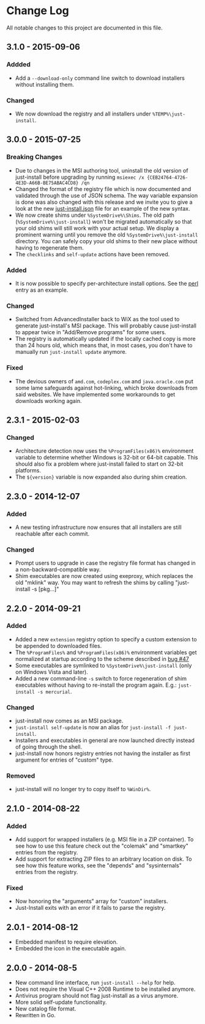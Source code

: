 # Change Log

All notable changes to this project are documented in this file.

## 3.1.0 - 2015-09-06

### Addded

* Add a `--download-only` command line switch to download installers without installing them.


### Changed

* We now download the registry and all installers under `%TEMP%\just-install`.




## 3.0.0 - 2015-07-25

### Breaking Changes

* Due to changes in the MSI authoring tool, uninstall the old version of just-install before
  upgrading by running `msiexec /x {CEB24764-4726-4E3D-A66B-BE75ABAC4CD8} /qn`
* Changed the format of the registry file which is now documented and validated through the use of
  JSON schema. The way variable expansion is done was also changed with this release and we invite
  you to give a look at the new [just-install.json](just-install.json) file for an example of the
  new syntax.
* We now create shims under `%SystemDrive%\Shims`. The old path (`%SystemDrive%\just-install`) won't
  be migrated automatically so that your old shims will still work with your actual setup. We
  display a prominent warning until you remove the old `%SystemDrive%\just-install` directory. You
  can safely copy your old shims to their new place without having to regenerate them.
* The `checklinks` and `self-update` actions have been removed.


### Added

* It is now possible to specify per-architecture install options. See the
  [perl](https://github.com/lvillani/just-install/blob/3ec45b3f03c01df68aa713269a3f0722019f81d5/just-install.json#L383-L388)
  entry as an example.


### Changed

* Switched from AdvancedInstaller back to WiX as the tool used to generate just-install's MSI
  package. This will probably cause just-install to appear twice in "Add/Remove programs" for some
  users.
* The registry is automatically updated if the locally cached copy is more than 24 hours old, which
  means that, in most cases, you don't have to manually run `just-install update` anymore.


### Fixed

* The devious owners of `amd.com`, `codeplex.com` and `java.oracle.com` put some lame safeguards
  against hot-linking, which broke downloads from said websites. We have implemented some
  workarounds to get downloads working again.




## 2.3.1 - 2015-02-03

### Changed

* Architecture detection now uses the `%ProgramFiles(x86)%` environment variable to determine
  whether Windows is 32-bit or 64-bit capable. This should also fix a problem where just-install
  failed to start on 32-bit platforms.
* The `${version}` variable is now expanded also during shim creation.




## 2.3.0 - 2014-12-07

### Added

* A new testing infrastructure now ensures that all installers are still reachable after
  each commit.

### Changed

* Prompt users to upgrade in case the registry file format has changed in a non-backward-compatible
  way.
* Shim executables are now created using exeproxy, which replaces the old "mklink" way. You may want
  to refresh the shims by calling "just-install -s [pkg...]"




## 2.2.0 - 2014-09-21

### Added

* Added a new `extension` registry option to specify a custom extension to be appended to
  downloaded files.
* The `%ProgramFiles%` and `%ProgramFiles(x86)%` environment variables get normalized at startup
  according to the scheme described in
  [bug #47](https://github.com/lvillani/just-install/issues/47)
* Some executables are symlinked to `%SystemDrive%\just-install` (only on Windows Vista and later).
* Added a new command-line `-s` switch to force regeneration of shim executables without having to
  re-install the program again. E.g.: `just-install -s mercurial`.


### Changed

* just-install now comes as an MSI package.
* `just-install self-update` is now an alias for `just-install -f just-install`.
* Installers and executables in general are now launched directly instead of going through the
  shell.
* just-install now honors registry entries not having the installer as first argument for entries
  of "custom" type.


### Removed

* just-install will no longer try to copy itself to `%WinDir%`.




## 2.1.0 - 2014-08-22

### Added

* Add support for wrapped installers (e.g. MSI file in a ZIP container). To see how to use this
  feature check out the "colemak" and "smartkey" entries from the registry.
* Add support for extracting ZIP files to an arbitrary location on disk. To see how this feature
  works, see the "depends" and "sysinternals" entries from the registry.

### Fixed

* Now honoring the "arguments" array for "custom" installers.
* Just-Install exits with an error if it fails to parse the registry.




## 2.0.1 - 2014-08-12

* Embedded manifest to require elevation.
* Embedded the icon in the executable again.




## 2.0.0 - 2014-08-5

* New command line interface, run `just-install --help` for help.
* Does not require the Visual C++ 2008 Runtime to be installed anymore.
* Antivirus program should not flag just-install as a virus anymore.
* More solid self-update functionality.
* New catalog file format.
* Rewritten in Go.
